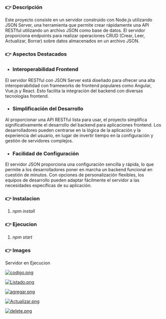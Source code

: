 ### 👉 Descripción

Este proyecto consiste en un servidor construido con Node.js utilizando JSON Server, una herramienta que permite crear rápidamente una API RESTful utilizando un archivo JSON como base de datos. El servidor proporciona endpoints para realizar operaciones CRUD (Crear, Leer, Actualizar, Borrar) sobre datos almacenados en un archivo JSON.

### 👉 Aspectos Destacados
+ ### Interoperabilidad Frontend
El servidor RESTful con JSON Server está diseñado para ofrecer una alta interoperabilidad con frameworks de frontend populares como Angular, Vue.js y React. Esto facilita la integración del backend con diversas tecnologías frontend.

+ ### Simplificación del Desarrollo
Al proporcionar una API RESTful lista para usar, el proyecto simplifica significativamente el desarrollo del backend para aplicaciones frontend. Los desarrolladores pueden centrarse en la lógica de la aplicación y la experiencia del usuario, en lugar de invertir tiempo en la configuración y gestión de servidores complejos.

+ ### Facilidad de Configuración
El servidor JSON proporciona una configuración sencilla y rápida, lo que permite a los desarrolladores poner en marcha un backend funcional en cuestión de minutos. Con opciones de personalización flexibles, los equipos de desarrollo pueden adaptar fácilmente el servidor a las necesidades específicas de su aplicación.

### 👉 Instalacion

1. *npm install*

### 👉 Ejecucion

1. *npm start*

### 👉 Images

Servidor en Ejecucion

[![codigo.png](https://i.postimg.cc/W4DTzdGN/codigo.png)](https://postimg.cc/TyXZHYNF)

[![Listado.png](https://i.postimg.cc/vmhL4KXt/Listado.png)](https://postimg.cc/CZZftm3R)

[![agregar.png](https://i.postimg.cc/XvHMf4g2/agregar.png)](https://postimg.cc/nsDwZ8g7)

[![Actualizar.png](https://i.postimg.cc/0QTBnQKC/Actualizar.png)](https://postimg.cc/TLc0YT9y)

[![delete.png](https://i.postimg.cc/6pbzz3DG/delete.png)](https://postimg.cc/xXHK10j0)

